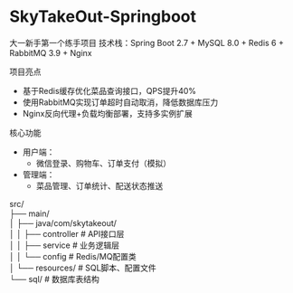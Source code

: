 # SkyTakeOut-Springboot
大一新手第一个练手项目
技术栈：Spring Boot 2.7 + MySQL 8.0 + Redis 6 + RabbitMQ 3.9 + Nginx  

  项目亮点  
  - 基于Redis缓存优化菜品查询接口，QPS提升40%  
  - 使用RabbitMQ实现订单超时自动取消，降低数据库压力  
  - Nginx反向代理+负载均衡部署，支持多实例扩展  

  核心功能  
  - 用户端：   
    - 微信登录、购物车、订单支付（模拟）  
  - 管理端：  
    - 菜品管理、订单统计、配送状态推送  

  src/  
  ├── main/  
  │   ├── java/com/skytakeout/  
  │   │   ├── controller   # API接口层  
  │   │   ├── service     # 业务逻辑层  
  │   │   └── config      # Redis/MQ配置类  
  │   └── resources/      # SQL脚本、配置文件  
  └── sql/                # 数据库表结构  
